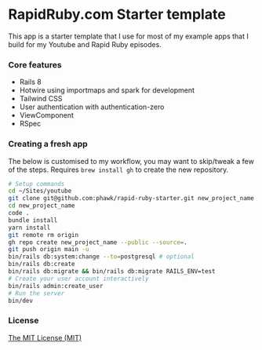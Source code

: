 # RapidRuby.com Starter template

This app is a starter template that I use for most of my example apps that I build for my Youtube and Rapid Ruby episodes.

### Core features

- Rails 8
- Hotwire using importmaps and spark for development
- Tailwind CSS
- User authentication with authentication-zero
- ViewComponent
- RSpec

### Creating a fresh app

The below is customised to my workflow, you may want to skip/tweak a few of the steps. Requires `brew install gh` to create the new repository.

```sh
# Setup commands
cd ~/Sites/youtube
git clone git@github.com:phawk/rapid-ruby-starter.git new_project_name
cd new_project_name
code .
bundle install
yarn install
git remote rm origin
gh repo create new_project_name --public --source=.
git push origin main -u
bin/rails db:system:change --to=postgresql # optional
bin/rails db:create
bin/rails db:migrate && bin/rails db:migrate RAILS_ENV=test
# Create your user account interactively
bin/rails admin:create_user
# Run the server
bin/dev
```

### License

[The MIT License (MIT)](LICENSE.txt)
